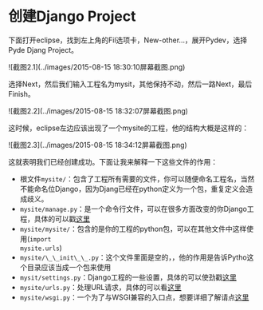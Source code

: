 # 创建Django Project

下面打开eclipse，找到左上角的Fil选项卡，New-other...，展开Pydev，选择Pyde Djang Project。

![截图2.1](../images/2015-08-15 18:30:10屏幕截图.png)

选择Next，然后我们输入工程名为mysit，其他保持不动，然后一路Next，最后Finish。

![截图2.2](../images/2015-08-15 18:32:07屏幕截图.png)

这时候，eclipse左边应该出现了一个mysite的工程，他的结构大概是这样的：

![截图2.3](../images/2015-08-15 18:34:12屏幕截图.png)

这就表明我们已经创建成功。下面让我来解释一下这些文件的作用：
* 根文件```mysite/```：包含了工程所有需要的文件，你可以随便命名工程名，当然不能命名位Django，因为Djang已经在python定义为一个包，重复定义会造成歧义。
* ```mysite/manage.py```：是一个命令行文件，可以在很多方面改变的你Django工程，具体的可以戳[这里](https://docs.djangoproject.com/en/1.8/ref/django-admin/)
* ```mysite/mysite/```：包含的是你的工程的python包，可以在其他文件中这样使用(<code>import mysite.urls</code>)
* ```mysite/\_\_init\_\_.py```：这个文件里面是空的，，他的作用是告诉Pytho这个目录应该当成一个包来使用
* ```mysit/settings.py```：Django工程的一些设置，具体的可以使劲戳[这里](https://docs.djangoproject.com/en/1.8/topics/settings/)
* ```mysite/urls.py```：处理URL请求，具体的可以看[这里](https://docs.djangoproject.com/en/1.8/topics/http/urls/)
* ```mysite/wsgi.py```：一个为了与WSGI兼容的入口点，想要详细了解请点[这里](https://docs.djangoproject.com/en/1.8/howto/deployment/wsgi/)
